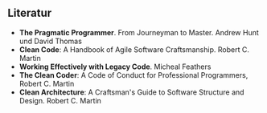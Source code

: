 ## Literatur

- **The Pragmatic Programmer**. From Journeyman to Master. Andrew Hunt und David Thomas
- **Clean Code**: A Handbook of Agile Software Craftsmanship. Robert C. Martin
- **Working Effectively with Legacy Code**. Micheal Feathers
- **The Clean Coder**: A Code of Conduct for Professional Programmers, Robert C. Martin
- **Clean Architecture**: A Craftsman's Guide to Software Structure and Design. Robert C. Martin
